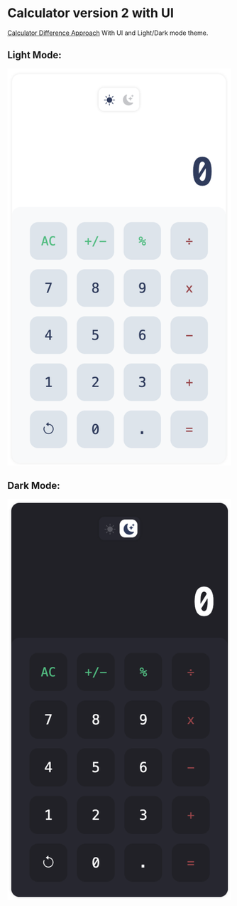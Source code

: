 # Calculator version 2 with UI
[Calculator Difference Approach](https://middledcoder.github.io/calculator-v2/)
With UI and Light/Dark mode theme.

## Light Mode:
![Calculator UI Light Mode](https://github.com/MiddleDcoder/calculator-v2/blob/main/assets/light-mode-calculator.png)

## Dark Mode:
![Calculator UI Dark Mode](https://github.com/MiddleDcoder/calculator-v2/blob/main/assets/dark-mode-calculator.png)
